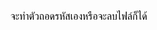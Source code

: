 <font face="Arial" size='3' color='black'>จะทำตัวถอดรหัสเองหรือจะลบไฟล์ก็ได้</font>
<style></style>
